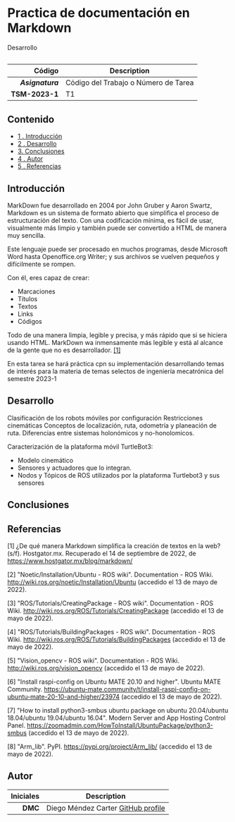 # Practica de documentación en Markdown
Desarrollo 

## 

| Código | Description |
| ------:| ----------- |
| ***Asignatura*** | Código del Trabajo o Número de Tarea | 
| **TSM-2023-1** |  T1 |

## Contenido
- [1 . Introducción](#introduccion)
- [2 . Desarrollo](#desarrollo)
- [3. Conclusiones](#conclusiones)
- [4 . Autor](#autor)
- [5 . Referencias](#referencias)

## Introducción
MarkDown fue desarrollado en 2004 por John Gruber y Aaron Swartz, Markdown es un sistema de formato abierto que simplifica el proceso de estructuración del texto. Con una codificación mínima, es fácil de usar, visualmente más limpio y también puede ser convertido a HTML de manera muy sencilla.

Este lenguaje puede ser procesado en muchos programas, desde Microsoft Word hasta Openoffice.org Writer; y sus archivos se vuelven pequeños y difícilmente se rompen.

Con él, eres capaz de crear:

* Marcaciones 
* Títulos 
* Textos 
* Links 
* Códigos

Todo de una manera limpia, legible y precisa, y más rápido que si se hiciera usando HTML. MarkDown wa inmensamente más legible y está al alcance de la gente que no es desarrollador. [[1]](#1)

En esta tarea se hará práctica cpn su implementación desarrollando temas de interés para la materia de temas selectos de ingeniería mecatrónica del semestre 2023-1

## Desarrollo
Clasificación de los robots móviles por configuración
Restricciones cinemáticas
Conceptos de localización, ruta, odometría y planeación de ruta.
Diferencias entre sistemas holonómicos y no-honolomicos.

Caracterización de la plataforma móvil TurtleBot3:
- Modelo cinemático
- Sensores y actuadores que lo integran.
- Nodos y Tópicos de ROS utilizados por la plataforma Turtlebot3 y sus sensores

## Conclusiones
 
## Referencias
<a id="1">[1]</a> ¿De qué manera Markdown simplifica la creación de textos en la web? (s/f). Hostgator.mx. Recuperado el 14 de septiembre de 2022, de https://www.hostgator.mx/blog/markdown/


<a id="2">[2]</a> "Noetic/Installation/Ubuntu - ROS wiki". Documentation - ROS Wiki. http://wiki.ros.org/noetic/Installation/Ubuntu (accedido el 13 de mayo de 2022).

<a id="3">[3]</a> "ROS/Tutorials/CreatingPackage - ROS wiki". Documentation - ROS Wiki. http://wiki.ros.org/ROS/Tutorials/CreatingPackage (accedido el 13 de mayo de 2022).

<a id="4">[4]</a> "ROS/Tutorials/BuildingPackages - ROS wiki". Documentation - ROS Wiki. http://wiki.ros.org/ROS/Tutorials/BuildingPackages (accedido el 13 de mayo de 2022).

<a id="5">[5]</a> "Vision_opencv - ROS wiki". Documentation - ROS Wiki. http://wiki.ros.org/vision_opencv (accedido el 13 de mayo de 2022).

<a id="6">[6]</a> "Install raspi-config on Ubuntu MATE 20.10 and higher". Ubuntu MATE Community. https://ubuntu-mate.community/t/install-raspi-config-on-ubuntu-mate-20-10-and-higher/23974 (accedido el 13 de mayo de 2022).

<a id="7">[7]</a> "How to install python3-smbus ubuntu package on ubuntu 20.04/ubuntu 18.04/ubuntu 19.04/ubuntu 16.04". Modern Server and App Hosting Control Panel. https://zoomadmin.com/HowToInstall/UbuntuPackage/python3-smbus (accedido el 13 de mayo de 2022).

<a id="8">[8]</a> "Arm_lib". PyPI. https://pypi.org/project/Arm_lib/ (accedido el 13 de mayo de 2022).
 
## Autor
| Iniciales  | Description |
| ----------:| ----------- |
| **DMC**  | Diego Méndez Carter [GitHub profile](https://github.com/Laos198) |

